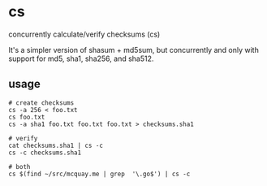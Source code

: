 # cs

concurrently calculate/verify checksums (cs)

It's a simpler version of shasum + md5sum, but concurrently and only with
support for md5, sha1, sha256, and sha512.

## usage

    # create checksums
    cs -a 256 < foo.txt
    cs foo.txt
    cs -a sha1 foo.txt foo.txt foo.txt > checksums.sha1

    # verify
    cat checksums.sha1 | cs -c 
    cs -c checksums.sha1

    # both
    cs $(find ~/src/mcquay.me | grep  '\.go$') | cs -c
